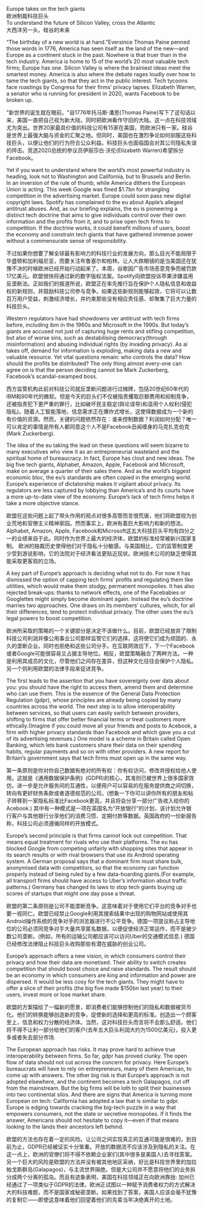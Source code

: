Europe takes on the tech giants  
欧洲制裁科技巨头  
To understand the future of Silicon Valley, cross the Atlantic  
大西洋另一头，硅谷的未来  

“The birthday of a new world is at hand.”Eversince Thomas Paine penned those words in 1776, America has seen itself as the land of the new—and Europe as a continent stuck in the past. Nowhere is that truer than in the tech industry. America is home to 15 of the world’s 20 most valuable tech firms; Europe has one. Silicon Valley is where the brainiest ideas meet the smartest money. America is also where the debate rages loudly over how to tame the tech giants, so that they act in the public interest. Tech tycoons face roastings by Congress for their firms’ privacy lapses. Elizabeth Warren, a senator who is running for president in 2020, wants Facebook to be broken up.

"新世界的诞生就在眼前。"自1776年托马斯·潘恩(Thomas Paine)写下了这句话以来，美国一直把自己视为新大陆，同时把欧洲看作守旧的大陆。这一点在科技领域尤为突出。世界20家最具价值的科技公司有15家在美国，而欧洲只有一家。硅谷是世界上最强大脑与资金的汇聚之地。但同时，美国也在激烈争论如何驯服这些科技巨头，以便让他们的行为符合公众利益。科技巨头也面临国会对其公司隐私失误的抨击。竞选2020总统的参议员伊丽莎白·沃伦(Elizabeth Warren)希望拆分Facebook。

Yet if you want to understand where the world’s most powerful industry is heading, look not to Washington and California, but to Brussels and Berlin. In an inversion of the rule of thumb, while America dithers the European Union is acting. This week Google was fined $1.7bn for strangling competition in the advertising market. Europe could soon pass new digital copyright laws. Spotify has complained to the eu about Apple’s alleged antitrust abuses. And, as our briefing explains, the eu is pioneering a distinct tech doctrine that aims to give individuals control over their own information and the profits from it, and to prise open tech firms to competition. If the doctrine works, it could benefit millions of users, boost the economy and constrain tech giants that have gathered immense power without a commensurate sense of responsibility.

不过如果你想要了解全球最有影响力的科技行业的发展方向，那么目光不能局限于华盛顿和加利福尼亚，而要关注布鲁塞尔和柏林。让人大跌眼镜的是当美国还在犹豫不决的时候欧洲已经开始行动起来了。本周，谷歌因广告市场恶意竞争而被罚款17亿美元。欧盟很快将通过新的数字版权法案。Spotify向欧盟投诉苹果涉嫌滥用反垄断法。正如我们的报道所说，欧盟正在率先推行旨在保护个人隐私信息和收益权的新规则，并鼓励科技公司参与竞争。如果这些新规则能够起效，它将可以让数百万用户受益，刺激经济增长，并约束那些没有相应责任感、却聚集了巨大力量的科技巨头。

Western regulators have had showdowns ver antitrust with tech firms before, including ibm in the 1960s and Microsoft in the 1990s. But
today’s giants are accused not just of capturing huge rents and stifling competition, but also of worse sins, such as destabilising democracy(through misinformation) and abusing individual rights (by invading privacy). As ai takes off, demand for information is exploding, making data a new and valuable resource. Yet vital questions remain: who controls the data? How should the profits be distributed? The only thing almost every-one can agree on is that the person deciding cannot be Mark Zuckerberg, Facebook’s scandal-swamped boss.

西方监管机构此前对科技公司就反垄断问题进行过摊牌，包括20世纪60年代的IBM和90年代的微软。但是今天的巨头们不仅被指责攫取巨额费用和抑制竞争，还被指责犯下更严重的罪行，比如破坏民主稳定(舆论误导)和滥用个人权利(侵犯隐私)。随着人工智能落地，信息需求正在爆炸式增长，这使得数据成为一个新的有价值的资源。然而，关键的问题依然存在：谁来控制数据？利润如何分配？唯一可以肯定的事情是所有人都同意这个人不是Facebook丑闻缠身的马克扎克伯克(Mark Zuckerberg).

The idea of the eu taking the lead on these questions will seem bizarre to many executives who view it as an entrepreneurial wasteland and the spiritual home of bureaucracy. In fact, Europe has clout and new ideas. The big five tech giants, Alphabet, Amazon, Apple, Facebook and Microsoft, make on average a quarter of their sales there. And as the world’s biggest economic bloc, the eu’s standards are often copied in the emerging world.
Europe’s experience of dictatorship makes it vigilant about privacy. Its regulators are less captured by lobbying than America’s and its courts have a more up-to-date view of the economy. Europe’s lack of tech firms helps it take a more objective stance.

欧盟在这些问题上起了带头作用的观点对很多高管而言很荒唐，他们将欧盟视为创业荒地和官僚主义精神家园。然而事实上，欧洲有着巨大影响力和新的想法。Alphabet, Amazon, Apple, Facebook和Microsoft这五大科技巨头平均有四分之一的业绩来自于此。同时作为世界上最大的经济体，欧盟的标准经常被新兴国家复制。
欧洲的独裁历史使得他们对于隐私十分敏感。与美国相比，它的监管制度更少受到游说影响，它的法院对于经济看法更贴近现状。欧洲技术公司的缺乏使得其能采取更客观的立场。

A key part of Europe’s approach is deciding what not to do. For now it has dismissed the option of capping tech firms’ profits and regulating them like utilities, which would make them stodgy, permanent monopolies. It has also rejected break-ups: thanks to network effects, one of the Facebabies or Googlettes might simply become dominant again. Instead the eu’s doctrine marries two approaches. One draws on its members’ cultures, which, for all their differences, tend to protect individual privacy. The other uses the eu’s legal powers to boost competition.

欧洲所采取的策略的一个关键部分是决定不该做什么。目前，欧盟已经放弃了限制科技公司利润并像公用事业公司那样监管它们的选择，这将使它们成为顽固的、永久的垄断企业。同时也拒绝和这些公司分手。在互联网效应下，下一个Facebook或者Google可能很容易又占据主导地位。相反，欧盟策略融合了两种方法。一种是利用其成员的文化，尽管他们之间存在差异，但这种文化往往会保护个人隐私。另一个则利用欧盟的法律手段来促进竞争。

The first leads to the assertion that you have sovereignty over data about you: you should have the right to access them, amend them and determine who can use them. This is the essence of the General Data Protection Regulation (gdpr), whose principles are already being copied by many countries across the world. The next step is to allow interoperability between services, so that users can easily switch between providers, shifting to firms that offer better financial terms or treat customers more ethically.(Imagine if you could move all your friends and posts to Acebook, a firm with higher privacy standards than Facebook and which gave you a cut of its advertising revenues.) One model is a scheme in Britain called Open Banking, which lets bank customers share their data on their spending habits, regular payments and so on with other providers. A new report for Britain’s government says that tech firms must open up in the same way.

第一条原则是你对你自己数据有绝对的所有权：你有权访问，修改并授权给他人使用。这就是《通用数据保护条例》(GDPR)的核心，其准则已被世界上很多国家效仿。进一步是允许服务间的互通性，以便用户可以容易的在服务提供商之间切换，转向有更好财务条款或者道德规范的公司。(想象一下你可以讲你所有的朋友和帖子转移到一家隐私标准比Facebook更高，并且将会分享一部分广告收入给你的Acebook.) 其中有一种模式是一项在英国名为“开放银行”的计划，该计划允许银行客户与其他银行分享他们的消费习惯、定期付款等数据。英国政府的一份新报告称，科技公司必须遵循同样的开放模式。

Europe’s second principle is that firms cannot lock out competition. That means equal treatment for rivals who use their platforms. The eu has blocked Google from competing unfairly with shopping sites that appear in its search results or with rival browsers that use its Android operating system. A German proposal says that a dominant firm must share bulk, anonymised data with competitors, so that the economy can function properly instead of being ruled by a few data-hoarding giants.(For example, all transport firms should have access to Uber’s information about traffic patterns.) Germany has changed its laws to stop tech giants buying up scores of startups that might one day pose a threat.

欧盟的第二条原则是公司不能垄断竞争。这意味着对于使用它们平台的竞争对手也要一视同仁。欧盟已经禁止Google利用其搜索结果中出现的购物网站或使用其Android操作系统的竞争对手的浏览器进行不公平竞争。德国一项提议称占主导地位的公司必须同竞争对手大量共享匿名数据，以便促使经济正常运作，而不是被少数公司垄断。(例如，所有的运输公司都应该可以访问Uber的交通模式信息.) 德国已经修改法律阻止科技巨头收购那些有潜在威胁的创业公司。

Europe’s approach offers a new vision, in which consumers control their privacy and how their data are monetised. Their ability to switch creates competition that should boost choice and raise standards. The result should be an economy in which consumers are king and information and power are dispersed. It would be less cosy for the tech giants. They might have to offer a slice of their profits (the big five made $150bn last year) to their users, invest more or lose market share.

欧盟的方案描绘了一幅新的愿景，即消费者们能够控制他们的隐私和数据被货币化。他们的转换能够创造新的竞争，促使新的选择和更高的标准。创造出一个顾客至上，信息和权力分散的经济体。当然，这对科技巨头而言将不会那么舒适。他们将不得不让利一部分给他们的客户(去年五大巨头利润大约为1500亿美元)，投入更多或者失去部分市场.

The European approach has risks. It may prove hard to achieve true interoperability between firms. So far, gdpr has proved clunky. The open flow of data should not cut across the concern for privacy. Here Europe’s bureaucrats will have to rely on entrepreneurs, many of them American, to come up with answers. The other big risk is that Europe’s approach is not adopted elsewhere, and the continent becomes a tech Galapagos, cut off from the mainstream. But the big firms will be loth to split their businesses into two continental silos. And there are signs that America is turning more European on tech: California has adopted a law that is similar to gdpr. Europe is edging towards cracking the big-tech puzzle in a way that empowers consumers, not the state or secretive monopolies. If it finds the answer, Americans should not hesitate to copy it—even if that means looking to the lands their ancestors left behind. 

欧盟的方法也存在着一定的风险。让公司之间实现真正的互通可能是很难的。到目前为止，GDPR已经被证实十分笨重。开放的数据流不应该涉及到隐私的关注。在这一点上，欧洲的官僚们将不得不依赖企业家们(其中很多是美国人)去寻找答案。另一个巨大的风险是欧盟的方法并没有被其他地区采纳，好比是科技世界里的加拉帕戈斯群岛(Galapagos)，与主流世界隔绝。但是大公司并不愿意将他们的业务拆分成两个分离的孤岛。而且有迹象表明，美国在科技领域正在向欧洲靠拢: 加州已经通过了一项类似于GDPR的法律。欧洲正试图以一种赋予消费者权力的方式解决大的科技难题，而不是国家或秘密垄断。如果找到了答案，美国人应该会毫不犹豫的复制它——即使这意味着他们回望着他们的先辈当年决绝离开的土地。


